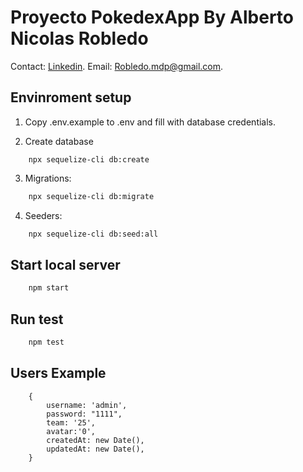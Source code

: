 # Proyecto PokedexApp By Alberto Nicolas Robledo

Contact: [Linkedin](https://www.linkedin.com/in/albertorobledomdq/). Email: Robledo.mdp@gmail.com.

## Envinroment setup

1) Copy .env.example to .env and fill with database credentials.

2) Create database 
``` mysql
    npx sequelize-cli db:create
```

3) Migrations:
``` bash
    npx sequelize-cli db:migrate
```

4) Seeders:
``` bash
    npx sequelize-cli db:seed:all
```

## Start local server

``` bash
    npm start
```

## Run test
``` bash
    npm test
```

## Users Example
```
    {
        username: 'admin',       
        password: "1111",
        team: '25',
        avatar:'0',
        createdAt: new Date(),
        updatedAt: new Date(),
    }
```